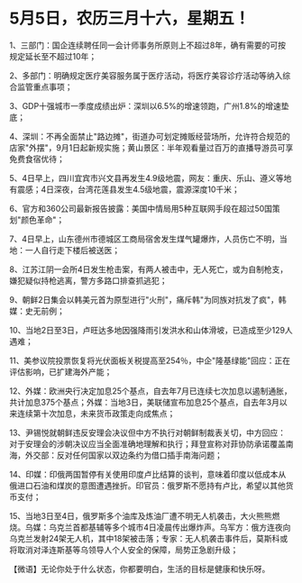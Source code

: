 # 5月5日，农历三月十六，星期五！

1、三部门：国企连续聘任同一会计师事务所原则上不超过8年，确有需要的可按规定延长至不超过10年；

2、多部门：明确规定医疗美容服务属于医疗活动，将医疗美容诊疗活动等纳入综合监管重点事项；

3、GDP十强城市一季度成绩出炉：深圳以6.5%的增速领跑，广州1.8%的增速垫底；

4、深圳：不再全面禁止"路边摊"，街道办可划定摊贩经营场所，允许符合规范的店家"外摆"，9月1日起新规实施；黄山景区：半年观看量过百万的直播导游员可享免费食宿优待；

5、4日早上，四川宜宾市兴文县再发生4.9级地震，网友：重庆、乐山、遵义等地有震感；4日深夜，台湾花莲县发生4.5级地震，震源深度10千米；

6、官方和360公司最新报告披露：美国中情局用5种互联网手段在超过50国策划"颜色革命"；

7、4日早上，山东德州市德城区工商局宿舍发生煤气罐爆炸，人员伤亡不明，当地：一人自行走下楼后被送医；

8、江苏江阴一会所4日发生枪击案，有两人被击中，无人死亡，或为自制枪支，嫌犯疑似持枪逃离，警方多路口排查抓逃犯；

9、朝鲜2日集会以韩美元首为原型进行"火刑"，痛斥韩"为同族对抗发了疯"，韩媒：史无前例；

10、当地2日至3日，卢旺达多地因强降雨引发洪水和山体滑坡，已造成至少129人遇难；

11、美参议院投票恢复将光伏面板关税提高至254％，中企"隆基绿能"回应：正在评估影响，已扩建海外产能；

12、外媒：欧洲央行决定加息25个基点，自去年7月已连续七次加息以遏制通胀，共计加息375个基点；外媒：当地3日，美联储宣布加息25个基点，自去年3月以来连续第十次加息，未来货币政策走向成焦点；

13、尹锡悦就朝鲜违反安理会决议但中方不执行对朝鲜制裁表关切，中方回应：对于安理会的涉朝决议应当全面准确地理解和执行；拜登宣称对菲协防承诺覆盖南海，外交部：反对任何国家以双边条约为借口插手南海问题；

14、印媒：印俄两国暂停有关使用印度卢比结算的谈判，意味着印度以低成本从俄进口石油和煤炭的意图遭遇挫折。印官员：俄罗斯不愿持有卢比，希望以其他货币支付；

15、当地3日至4日，俄罗斯多个油库及炼油厂遭不明无人机袭击，大火熊熊燃烧。乌媒：乌克兰首都基辅等多个城市4日凌晨传出爆炸声。乌军方：俄方连夜向乌克兰发射24架无人机，其中18架被击落；专家：无人机袭击事件后，莫斯科或将取消对泽连斯基等乌领导人个人安全的保障，局势正急剧升级；



【微语】无论你处于什么状态，你都要明白，生活的目标是健康和快乐呀。

